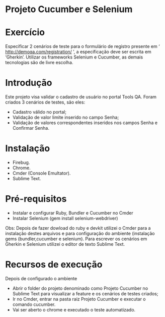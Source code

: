 # Projeto Cucumber e Selenium

# Exercício

Especificar 2 cenários de teste para o formulário de registro presente em ‘ http://demoqa.com/registration/ ’, a especificação deve ser escrita em ‘Gherkin’. Utilizar os frameworks Selenium e Cucumber, as demais tecnologias são de livre escolha.

# Introdução
Este projeto visa validar o cadastro de usuário no portal Tools QA. Foram criados 3 cenários de testes, são eles:
-	Cadastro válido no portal;
-	Validação de valor limite inserido no campo Senha;
-	Validação de valores correspondentes inseridos nos campos Senha e Confirmar Senha.

# Instalação
 - Firebug.
 - Chrome.
 - Cmder (Console Emultator).
 - Sublime Text.

# Pré-requisitos

 - Instalar e configurar Ruby, Bundler e Cucumber no Cmder
 - Instalar Selenium (gem install selenium-webdriver)

Obs: Depois de fazer dowload do ruby e devkit utilizei o Cmder para a instalação destes arquivos e para configuração do ambiente (instalação gems (bundler,cucumber e selenium).
Para escrever os cenários em Gherkin e Selenium utilizei o editor de texto Sublime Text.

# Recursos de execução
Depois de configurado o ambiente

 -	Abrir o folder do projeto denominado como Projeto Cucumber no Sublime Text para visualizar a feature e os cenários de testes criados;
 - Ir no Cmder, entrar na pasta raiz Projeto Cucumber e executar o comando cucumber.
 - Vai ser aberto o chrome e executado o teste automatizado.
